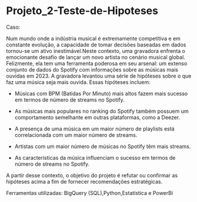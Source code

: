 # Projeto_2-Teste-de-Hipoteses
Caso:

Num mundo onde a indústria musical é extremamente competitiva e em constante evolução, a capacidade de tomar decisões baseadas em dados tornou-se um ativo inestimável.Neste contexto, uma gravadora enfrenta o emocionante desafio de lançar um novo artista no cenário musical global. Felizmente, ela tem uma ferramenta poderosa em seu arsenal: um extenso conjunto de dados do Spotify com informações sobre as músicas mais ouvidas em 2023.
A gravadora levantou uma série de hipóteses sobre o que faz uma música seja mais ouvida. Essas hipóteses incluem:

- Músicas com BPM (Batidas Por Minuto) mais altos fazem mais sucesso em termos de número de streams no Spotify.

- As músicas mais populares no ranking do Spotify também possuem um comportamento semelhante em outras plataformas, como a Deezer.

- A presença de uma música em um maior número de playlists está correlacionada com um maior número de streams.

- Artistas com um maior número de músicas no Spotify têm mais streams.

- As características da música influenciam o sucesso em termos de número de streams no Spotify.

A partir desse contexto, o objetivo do projeto é refutar ou confirmar as hipóteses acima a fim de fornecer recomendações estratégicas.


Ferramentas utilizadas: BigQuery (SQL),Python,Estatística e PowerBi
